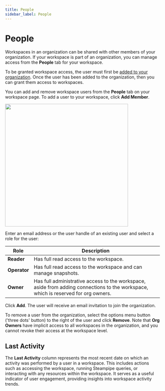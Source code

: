 ```yaml
---
title: People
sidebar_label: People
---
```


# People

Workspaces in an organization can be shared with other members of your
organization. If your workspace is part of an organization, you can manage access from the **People** tab for your workspace. 

To be granted workspace access, the user must first be [added to your organization](/pipes/docs/accounts/org/people).  Once the user has been added to the organization, then you can grant them access to workspaces.

You can add and remove workspace users from the **People** tab on your workspace
page. To add a user to your workspace, click **Add Member**. 

<img src="/images/docs/pipes/pipes_workspace_add_user.png" width="400pt"/>
<br />

Enter an email
address or the user handle of an existing user and select a role for the user:

| Role         | Description                                                                                                                       |
| ------------ | --------------------------------------------------------------------------------------------------------------------------------- |
| **Reader** | Has full read access to the workspace.                                                                                            |
| **Operator** | Has full read access to the workspace and can manage snapshots.                                                                   |
| **Owner** | Has full administrative access to the workspace, aside from adding connections to the workspace, which is reserved for org owners. |

Click **Add**. The user will receive an email invitation to join the
organization.

To remove a user from the organization, select the options menu button
('three dots' button) to the right of the user and click **Remove**.  Note that **Org Owners** have implicit
access to all workspaces in the organization, and you cannot revoke their access
at the workspace level.

## Last Activity

The **Last Activity** column represents the most recent date on which an activity was performed by a user in a workspace. This includes actions such as accessing the workspace, running Steampipe queries, or interacting with any resources within the workspace. It serves as a useful indicator of user engagement, providing insights into workspace activity trends.
